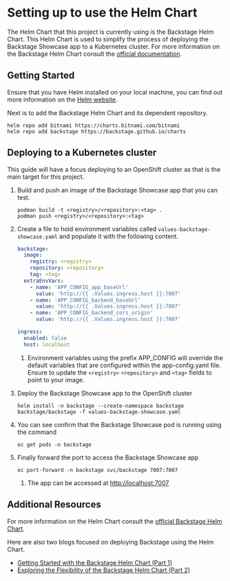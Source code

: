 # Setting up to use the Helm Chart

The Helm Chart that this project is currently using is the Backstage Helm Chart. This Helm Chart is used to simplify the process of deploying the Backstage Showcase app to a Kubernetes cluster. For more information on the Backstage Helm Chart consult the [official documentation](https://github.com/backstage/charts).

## Getting Started

Ensure that you have Helm installed on your local machine, you can find out more information on the [Helm website](https://helm.sh/docs/intro/install/).

Next is to add the Backstage Helm Chart and its dependent repository.

```shell
helm repo add bitnami https://charts.bitnami.com/bitnami
helm repo add backstage https://backstage.github.io/charts
```

## Deploying to a Kubernetes cluster

This guide will have a focus deploying to an OpenShift cluster as that is the main target for this project.

1. Build and push an image of the Backstage Showcase app that you can test.

   ```shell
   podman build -t <registry>/<repository>:<tag> .
   podman push <registry>/<repository>:<tag>
   ```

2. Create a file to hold environment variables called `values-backstage-showcase.yaml` and populate it with the following content.

   ```yaml
   backstage:
     image:
       registry: <registry>
       repository: <repository>
       tag: <tag>
     extraEnvVars:
       - name: 'APP_CONFIG_app_baseUrl'
         value: 'http://{{ .Values.ingress.host }}:7007'
       - name: 'APP_CONFIG_backend_baseUrl'
         value: 'http://{{ .Values.ingress.host }}:7007'
       - name: 'APP_CONFIG_backend_cors_origin'
         value: 'http://{{ .Values.ingress.host }}:7007'

   ingress:
     enabled: false
     host: localhost
   ```

   1. Environment variables using the prefix APP_CONFIG will override the default variables that are configured within the app-config.yaml file. Ensure to update the `<registry>` `<repository>` and `<tag>` fields to point to your image.

3. Deploy the Backstage Showcase app to the OpenShift cluster

   ```shell
   helm install -n backstage --create-namespace backstage backstage/backstage -f values-backstage-showcase.yaml
   ```

4. You can see confirm that the Backstage Showcase pod is running using the command

   ```shell
   oc get pods -n backstage
   ```

5. Finally forward the port to access the Backstage Showcase app

   ```shell
   oc port-forward -n backstage svc/backstage 7007:7007
   ```

   1. The app can be accessed at <http://localhost:7007>

## Additional Resources

For more information on the Helm Chart consult the [official Backstage Helm Chart](https://github.com/backstage/charts).

Here are also two blogs focused on deploying Backstage using the Helm Chart.

- [Getting Started with the Backstage Helm Chart (Part 1)](https://janus-idp.io/blog/getting-started-with-the-backstage-helm-chart-part-1)
- [Exploring the Flexibility of the Backstage Helm Chart (Part 2)](https://janus-idp.io/blog/exploring-the-flexibility-of-the-backstage-helm-chart-part-2)
